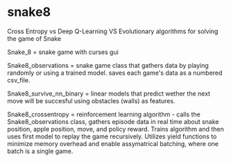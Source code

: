 # snake8
Cross Entropy vs Deep Q-Learning VS Evolutionary algorithms for solving the game of Snake

Snake_8 = snake game with curses gui

Snake8_observations = snake game class that gathers data by playing randomly or using a trained model. saves each game's data as a numbered csv_file.

Snake8_survive_nn_binary = linear models that predict wether the next move will be succesful using obstacles (walls) as features.

Snake8_crossentropy = reinforcement learning algorithm - calls the Snake8_observations class, gathers episode data in real time about snake position, apple position, move, and policy reward. Trains algorithm and then uses first model to replay the game recursively. Utilizes yield functions to minimize memory overhead and enable assymatrical batching, where one batch is a single game.

